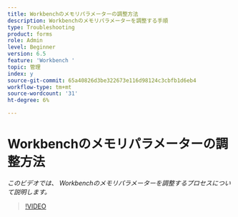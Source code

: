 ```yaml
---
title: Workbenchのメモリパラメーターの調整方法
description: Workbenchのメモリパラメーターを調整する手順
type: Troubleshooting
product: forms
role: Admin
level: Beginner
version: 6.5
feature: 'Workbench '
topic: 管理
index: y
source-git-commit: 65a40826d3be322673e116d98124c3cbfb1d6eb4
workflow-type: tm+mt
source-wordcount: '31'
ht-degree: 6%

---
```




# Workbenchのメモリパラメーターの調整方法

*このビデオでは、 Workbenchのメモリパラメーターを調整するプロセスについて説明します。*

>[!VIDEO](https://video.tv.adobe.com/v/335509?quality=9&learn=on)
